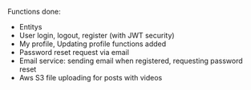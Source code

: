 Functions done:
- Entitys
- User login, logout, register (with JWT security)
- My profile, Updating profile functions added
- Password reset request via email
- Email service:
    sending email when registered, requesting password reset
-  Aws S3 file uploading for posts with videos
